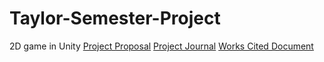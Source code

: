 # Taylor-Semester-Project
 2D game in Unity
 [Project Proposal]([url](https://docs.google.com/document/d/1Mq6w1TofHulfCTzjujFLEoGZU7g3r3TR1UhxIY6hgO0/edit?usp=sharing)https://docs.google.com/document/d/1Mq6w1TofHulfCTzjujFLEoGZU7g3r3TR1UhxIY6hgO0/edit?usp=sharing)
 [Project Journal]([url](https://docs.google.com/document/d/1tgznnIlRtxIZ3fF9z-_o1c4F7Peeb8X2HIkWRXRdfRo/edit?usp=sharing)https://docs.google.com/document/d/1tgznnIlRtxIZ3fF9z-_o1c4F7Peeb8X2HIkWRXRdfRo/edit?usp=sharing)
 [Works Cited Document]([url](https://docs.google.com/document/d/1CXUKrmZYPVf6GHOuQQTirRK1C4L0onDi12Wk8byucWI/edit)https://docs.google.com/document/d/1CXUKrmZYPVf6GHOuQQTirRK1C4L0onDi12Wk8byucWI/edit)
